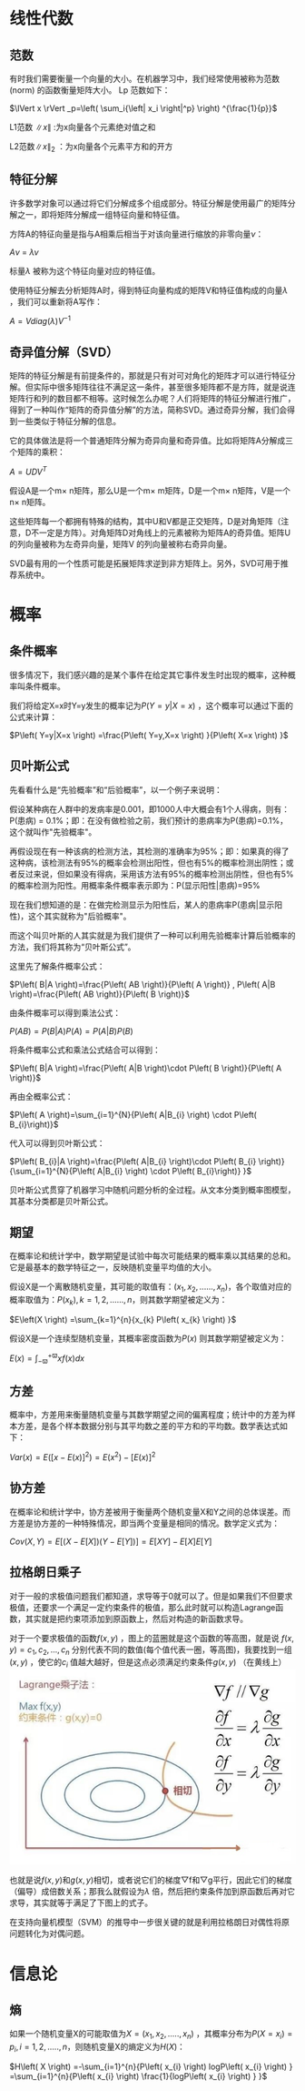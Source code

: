 # 线性代数

## 范数
有时我们需要衡量一个向量的大小。在机器学习中，我们经常使用被称为范数(norm) 的函数衡量矩阵大小。
Lp 范数如下：

$\lVert x \rVert _p=\left( \sum_i{\left| x_i \right|^p} \right) ^{\frac{1}{p}}$


L1范数 $\lVert x \rVert$ :为x向量各个元素绝对值之和

L2范数$\lVert x \rVert _2$ ：为x向量各个元素平方和的开方

## 特征分解
许多数学对象可以通过将它们分解成多个组成部分。特征分解是使用最广的矩阵分解之一，即将矩阵分解成一组特征向量和特征值。

方阵A的特征向量是指与A相乘后相当于对该向量进行缩放的非零向量$\nu$：

$A\nu \ =\ \lambda \nu$

标量$\lambda$ 被称为这个特征向量对应的特征值。

使用特征分解去分析矩阵A时，得到特征向量构成的矩阵V和特征值构成的向量$\lambda$ ，我们可以重新将A写作：

$A=Vdiag\left( \lambda \right) V^{-1}$

## 奇异值分解（SVD）
矩阵的特征分解是有前提条件的，那就是只有对可对角化的矩阵才可以进行特征分解。但实际中很多矩阵往往不满足这一条件，甚至很多矩阵都不是方阵，就是说连矩阵行和列的数目都不相等。这时候怎么办呢？人们将矩阵的特征分解进行推广，得到了一种叫作“矩阵的奇异值分解”的方法，简称SVD。通过奇异分解，我们会得到一些类似于特征分解的信息。

它的具体做法是将一个普通矩阵分解为奇异向量和奇异值。比如将矩阵A分解成三个矩阵的乘积：

$A=UDV^{T}$ 

假设A是一个m$\times$ n矩阵，那么U是一个m$\times$ m矩阵，D是一个m$\times$ n矩阵，V是一个n$\times$ n矩阵。

这些矩阵每一个都拥有特殊的结构，其中U和V都是正交矩阵，D是对角矩阵（注意，D不一定是方阵）。对角矩阵D对角线上的元素被称为矩阵A的奇异值。矩阵U的列向量被称为左奇异向量，矩阵V 的列向量被称右奇异向量。

SVD最有用的一个性质可能是拓展矩阵求逆到非方矩阵上。另外，SVD可用于推荐系统中。

# 概率

## 条件概率
很多情况下，我们感兴趣的是某个事件在给定其它事件发生时出现的概率，这种概率叫条件概率。

我们将给定X=x时Y=y发生的概率记为$P\left( Y=y|X=x \right)$ ，这个概率可以通过下面的公式来计算：

$P\left( Y=y|X=x \right) =\frac{P\left( Y=y,X=x \right) }{P\left( X=x \right) }$

## 贝叶斯公式
先看看什么是“先验概率”和“后验概率”，以一个例子来说明：

假设某种病在人群中的发病率是0.001，即1000人中大概会有1个人得病，则有： P(患病) = 0.1%；即：在没有做检验之前，我们预计的患病率为P(患病)=0.1%，这个就叫作"先验概率"。

再假设现在有一种该病的检测方法，其检测的准确率为95%；即：如果真的得了这种病，该检测法有95%的概率会检测出阳性，但也有5%的概率检测出阴性；或者反过来说，但如果没有得病，采用该方法有95%的概率检测出阴性，但也有5%的概率检测为阳性。用概率条件概率表示即为：P(显示阳性|患病)=95%

现在我们想知道的是：在做完检测显示为阳性后，某人的患病率P(患病|显示阳性)，这个其实就称为"后验概率"。

而这个叫贝叶斯的人其实就是为我们提供了一种可以利用先验概率计算后验概率的方法，我们将其称为“贝叶斯公式”。

这里先了解条件概率公式：

$P\left( B|A \right)=\frac{P\left( AB \right)}{P\left( A \right)} , P\left( A|B \right)=\frac{P\left( AB \right)}{P\left( B \right)}$

由条件概率可以得到乘法公式：

$P\left( AB \right)=P\left( B|A \right)P\left( A \right)=P\left( A|B \right)P\left( B \right)$

将条件概率公式和乘法公式结合可以得到：

$P\left( B|A \right)=\frac{P\left( A|B \right)\cdot P\left( B \right)}{P\left( A \right)}$

再由全概率公式：

$P\left( A \right)=\sum_{i=1}^{N}{P\left( A|B_{i} \right) \cdot P\left( B_{i}\right)}$ 

代入可以得到贝叶斯公式：

$P\left( B_{i}|A \right)=\frac{P\left( A|B_{i} \right)\cdot P\left( B_{i} \right)}{\sum_{i=1}^{N}{P\left( A|B_{i} \right) \cdot P\left( B_{i}\right)} }$


贝叶斯公式贯穿了机器学习中随机问题分析的全过程。从文本分类到概率图模型，其基本分类都是贝叶斯公式。

## 期望
在概率论和统计学中，数学期望是试验中每次可能结果的概率乘以其结果的总和。它是最基本的数学特征之一，反映随机变量平均值的大小。

假设X是一个离散随机变量，其可能的取值有：$\left( x_1,x_2,......,x_n \right)$，各个取值对应的概率取值为：$P\left( x_{k} \right) , k=1,2,......,n$，则其数学期望被定义为：

$E\left(X \right) =\sum_{k=1}^{n}{x_{k} P\left( x_{k} \right) }$ 

假设X是一个连续型随机变量，其概率密度函数为$P\left( x \right)$ 则其数学期望被定义为：

$E\left( x \right) =\int_{-\varpi }^{+\varpi } xf\left( x \right) dx$

## 方差
概率中，方差用来衡量随机变量与其数学期望之间的偏离程度；统计中的方差为样本方差，是各个样本数据分别与其平均数之差的平方和的平均数。数学表达式如下：

$Var\left( x \right) =E\left( \left[ x-E\left( x \right) \right] ^2 \right) =E\left( x^2 \right) -\left[ E\left( x \right) \right] ^2$

## 协方差
在概率论和统计学中，协方差被用于衡量两个随机变量X和Y之间的总体误差。而方差是协方差的一种特殊情况，即当两个变量是相同的情况。数学定义式为：

$Cov\left( X,Y \right) =E\left[ \left( X-E\left[ X \right] \right) \left( Y-E\left[ Y \right] \right) \right] =E\left[ XY \right] -E\left[ X \right] E\left[ Y \right]$

## 拉格朗日乘子
对于一般的求极值问题我们都知道，求导等于0就可以了。但是如果我们不但要求极值，还要求一个满足一定约束条件的极值，那么此时就可以构造Lagrange函数，其实就是把约束项添加到原函数上，然后对构造的新函数求导。

对于一个要求极值的函数$f\left( x,y \right)$ ，图上的蓝圈就是这个函数的等高图，就是说 $f\left( x,y \right) =c_{1} ,c_{2} ,...,c_{n}$ 分别代表不同的数值(每个值代表一圈，等高图)，我要找到一组$\left( x,y \right)$ ，使它的$c_{i}$ 值越大越好，但是这点必须满足约束条件$g\left( x,y \right)$ （在黄线上）
![Image text](https://github.com/billreus/ML/blob/master/Screenshots/lagrange.jpg)

也就是说$f(x,y)$和$g(x,y)$相切，或者说它们的梯度▽f和▽g平行，因此它们的梯度（偏导）成倍数关系；那我么就假设为$\lambda$ 倍，然后把约束条件加到原函数后再对它求导，其实就等于满足了下图上的式子。

在支持向量机模型（SVM）的推导中一步很关键的就是利用拉格朗日对偶性将原问题转化为对偶问题。

# 信息论
## 熵
如果一个随机变量X的可能取值为$X=\left( x_{1},x_{2} ,.....,x_{n} \right)$ ，其概率分布为$P\left( X=x_{i} \right) =p_{i} ,i=1,2,.....,n$，则随机变量X的熵定义为$H(X)$：

$H\left( X \right) =-\sum_{i=1}^{n}{P\left( x_{i} \right) logP\left( x_{i} \right) } =\sum_{i=1}^{n}{P\left( x_{i} \right) \frac{1}{logP\left( x_{i} \right) } }$ 